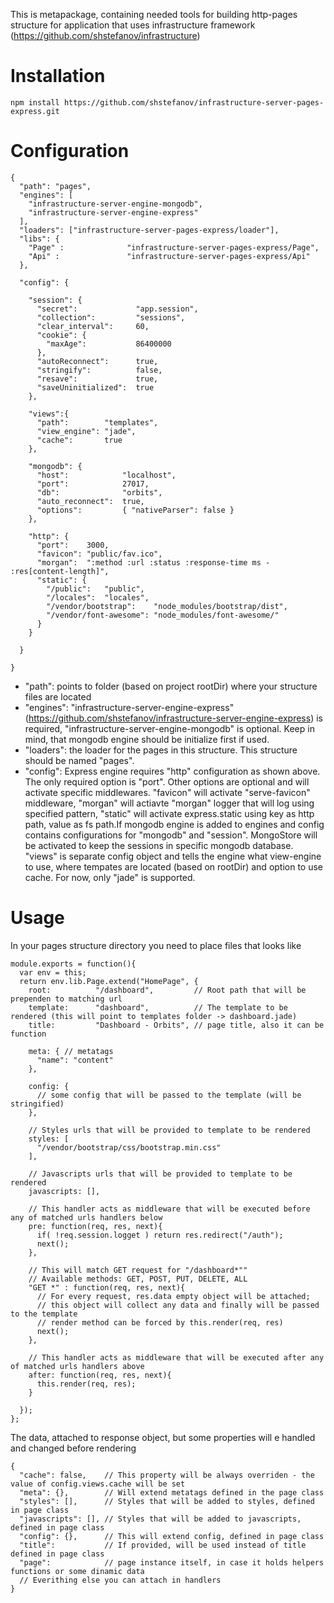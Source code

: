 This is metapackage, containing needed tools for building http-pages structure for application that uses infrastructure framework (https://github.com/shstefanov/infrastructure)

Installation
============

    npm install https://github.com/shstefanov/infrastructure-server-pages-express.git

Configuration
=============

    {
      "path": "pages",
      "engines": [
        "infrastructure-server-engine-mongodb",
        "infrastructure-server-engine-express"
      ],
      "loaders": ["infrastructure-server-pages-express/loader"],
      "libs": {
        "Page" :              "infrastructure-server-pages-express/Page",
        "Api" :               "infrastructure-server-pages-express/Api"
      },

      "config": {

        "session": {
          "secret":             "app.session",
          "collection":         "sessions",
          "clear_interval":     60,
          "cookie": {
            "maxAge":           86400000
          },
          "autoReconnect":      true,
          "stringify":          false,
          "resave":             true,
          "saveUninitialized":  true
        },

        "views":{
          "path":        "templates",
          "view_engine": "jade",
          "cache":       true
        },

        "mongodb": {
          "host":            "localhost",
          "port":            27017,
          "db":              "orbits",
          "auto_reconnect":  true,
          "options":         { "nativeParser": false }
        },

        "http": {
          "port":    3000,
          "favicon": "public/fav.ico",
          "morgan":  ":method :url :status :response-time ms - :res[content-length]",
          "static": {
            "/public":   "public",
            "/locales":  "locales",
            "/vendor/bootstrap":    "node_modules/bootstrap/dist",
            "/vendor/font-awesome": "node_modules/font-awesome/"
          } 
        }

      }

    }

- "path": points to folder (based on project rootDir) where your structure files are located
- "engines": "infrastructure-server-engine-express" (https://github.com/shstefanov/infrastructure-server-engine-express) is required, "infrastructure-server-engine-mongodb" is optional. Keep in mind, that mongodb engine should be initialize first if used.
- "loaders": the loader for the pages in this structure. This structure should be named "pages".
- "config": Express engine requires "http" configuration as shown above. The only required option is "port". Other options are optional and will activate specific middlewares. "favicon" will activate "serve-favicon" middleware, "morgan" will actiavte "morgan" logger that will log using specified pattern, "static" will activate express.static using key as http path, value as fs path.If mongodb engine is added to engines and config contains configurations for "mongodb" and "session". MongoStore will be activated to keep the sessions in specific mongodb database. "views" is separate config object and tells the engine what view-engine to use, where tempates are located (based on rootDir) and option to use cache. For now, only "jade" is supported.


Usage
=====

In your pages structure directory you need to place files that looks like

    module.exports = function(){
      var env = this;
      return env.lib.Page.extend("HomePage", {
        root:          "/dashboard",         // Root path that will be prependen to matching url
        template:      "dashboard",          // The template to be rendered (this will point to templates folder -> dashboard.jade)
        title:         "Dashboard - Orbits", // page title, also it can be function

        meta: { // metatags
          "name": "content"
        },

        config: {
          // some config that will be passed to the template (will be stringified)
        },

        // Styles urls that will be provided to template to be rendered
        styles: [
          "/vendor/bootstrap/css/bootstrap.min.css"
        ],

        // Javascripts urls that will be provided to template to be rendered
        javascripts: [],

        // This handler acts as middleware that will be executed before any of matched urls handlers below
        pre: function(req, res, next){
          if( !req.session.logget ) return res.redirect("/auth");
          next();
        },

        // This will match GET request for "/dashboard*""
        // Available methods: GET, POST, PUT, DELETE, ALL
        "GET *" : function(req, res, next){
          // For every request, res.data empty object will be attached;
          // this object will collect any data and finally will be passed to the template
          // render method can be forced by this.render(req, res)
          next();
        },

        // This handler acts as middleware that will be executed after any of matched urls handlers above
        after: function(req, res, next){
          this.render(req, res);
        }

      });
    };

The data, attached to response object, but some properties will e handled and changed before rendering

    {
      "cache": false,    // This property will be always overriden - the value of config.views.cache will be set
      "meta": {},        // Will extend metatags defined in the page class
      "styles": [],      // Styles that will be added to styles, defined in page class
      "javascripts": [], // Styles that will be added to javascripts, defined in page class
      "config": {},      // This will extend config, defined in page class
      "title":           // If provided, will be used instead of title defined in page class
      "page":            // page instance itself, in case it holds helpers functions or some dinamic data
      // Everithing else you can attach in handlers
    }


